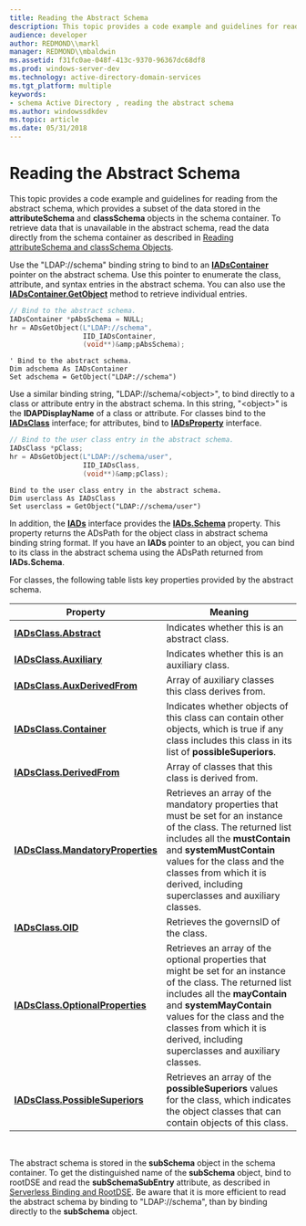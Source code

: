 ```yaml
---
title: Reading the Abstract Schema
description: This topic provides a code example and guidelines for reading from the abstract schema, which provides a subset of the data stored in the attributeSchema and classSchema objects in the schema container.
audience: developer
author: REDMOND\\markl
manager: REDMOND\\mbaldwin
ms.assetid: f31fc0ae-048f-413c-9370-96367dc68df8
ms.prod: windows-server-dev
ms.technology: active-directory-domain-services
ms.tgt_platform: multiple
keywords:
- schema Active Directory , reading the abstract schema
ms.author: windowssdkdev
ms.topic: article
ms.date: 05/31/2018
---
```


# Reading the Abstract Schema

This topic provides a code example and guidelines for reading from the abstract schema, which provides a subset of the data stored in the **attributeSchema** and **classSchema** objects in the schema container. To retrieve data that is unavailable in the abstract schema, read the data directly from the schema container as described in [Reading attributeSchema and classSchema Objects](reading-attributeschema-and-classschema-objects.md).

Use the "LDAP://schema" binding string to bind to an [**IADsContainer**](https://msdn.microsoft.com/library/aa705985) pointer on the abstract schema. Use this pointer to enumerate the class, attribute, and syntax entries in the abstract schema. You can also use the [**IADsContainer.GetObject**](https://msdn.microsoft.com/library/aa705989) method to retrieve individual entries.


```C++
// Bind to the abstract schema.
IADsContainer *pAbsSchema = NULL;
hr = ADsGetObject(L"LDAP://schema",
                  IID_IADsContainer,
                  (void**)&amp;pAbsSchema);
```




```VB
' Bind to the abstract schema.
Dim adschema As IADsContainer
Set adschema = GetObject("LDAP://schema")
```



Use a similar binding string, "LDAP://schema/&lt;object&gt;", to bind directly to a class or attribute entry in the abstract schema. In this string, "&lt;object&gt;" is the **lDAPDisplayName** of a class or attribute. For classes bind to the [**IADsClass**](https://msdn.microsoft.com/library/aa705972) interface; for attributes, bind to [**IADsProperty**](https://msdn.microsoft.com/library/aa706099) interface.


```C++
// Bind to the user class entry in the abstract schema.
IADsClass *pClass;
hr = ADsGetObject(L"LDAP://schema/user",
                  IID_IADsClass,
                  (void**)&amp;pClass);
```




```VB
Bind to the user class entry in the abstract schema.
Dim userclass As IADsClass
Set userclass = GetObject("LDAP://schema/user")
```



In addition, the [**IADs**](https://msdn.microsoft.com/library/aa705950) interface provides the [**IADs.Schema**](https://msdn.microsoft.com/library/aa746351) property. This property returns the ADsPath for the object class in abstract schema binding string format. If you have an **IADs** pointer to an object, you can bind to its class in the abstract schema using the ADsPath returned from **IADs.Schema**.

For classes, the following table lists key properties provided by the abstract schema.



| Property                                                             | Meaning                                                                                                                                                                                                                                                                                 |
|----------------------------------------------------------------------|-----------------------------------------------------------------------------------------------------------------------------------------------------------------------------------------------------------------------------------------------------------------------------------------|
| [**IADsClass.Abstract**](https://msdn.microsoft.com/library/aa705973)            | Indicates whether this is an abstract class.                                                                                                                                                                                                                                            |
| [**IADsClass.Auxiliary**](https://msdn.microsoft.com/library/aa705973)           | Indicates whether this is an auxiliary class.                                                                                                                                                                                                                                           |
| [**IADsClass.AuxDerivedFrom**](https://msdn.microsoft.com/library/aa705973)      | Array of auxiliary classes this class derives from.                                                                                                                                                                                                                                     |
| [**IADsClass.Container**](https://msdn.microsoft.com/library/aa705973)           | Indicates whether objects of this class can contain other objects, which is true if any class includes this class in its list of **possibleSuperiors**.                                                                                                                                 |
| [**IADsClass.DerivedFrom**](https://msdn.microsoft.com/library/aa705973)         | Array of classes that this class is derived from.                                                                                                                                                                                                                                       |
| [**IADsClass.MandatoryProperties**](https://msdn.microsoft.com/library/aa705973) | Retrieves an array of the mandatory properties that must be set for an instance of the class. The returned list includes all the **mustContain** and **systemMustContain** values for the class and the classes from which it is derived, including superclasses and auxiliary classes. |
| [**IADsClass.OID**](https://msdn.microsoft.com/library/aa705973)                 | Retrieves the governsID of the class.                                                                                                                                                                                                                                                   |
| [**IADsClass.OptionalProperties**](https://msdn.microsoft.com/library/aa705973)  | Retrieves an array of the optional properties that might be set for an instance of the class. The returned list includes all the **mayContain** and **systemMayContain** values for the class and the classes from which it is derived, including superclasses and auxiliary classes.   |
| [**IADsClass.PossibleSuperiors**](https://msdn.microsoft.com/library/aa705973)   | Retrieves an array of the **possibleSuperiors** values for the class, which indicates the object classes that can contain objects of this class.                                                                                                                                        |



 

The abstract schema is stored in the **subSchema** object in the schema container. To get the distinguished name of the **subSchema** object, bind to rootDSE and read the **subSchemaSubEntry** attribute, as described in [Serverless Binding and RootDSE](serverless-binding-and-rootdse.md). Be aware that it is more efficient to read the abstract schema by binding to "LDAP://schema", than by binding directly to the **subSchema** object.

 

 




